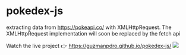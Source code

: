 # pokedex-js
extracting data from https://pokeapi.co/ with XMLHttpRequest.  The XMLHttpRequest implementation will soon be replaced by the fetch api

Watch the live project 👉 https://guzmanpdro.github.io/pokedex-js/
![](https://repository-images.githubusercontent.com/286609760/e047fb80-db4d-11ea-91d5-a8b5c24070f6)
